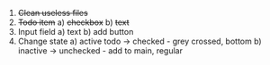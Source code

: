 1. ~~Clean useless files~~
2. ~~Todo item~~
a) ~~checkbox~~
b) ~~text~~
3. Input field
a) text
b) add button
4. Change state
a) active todo -> checked - grey crossed, bottom
b) inactive -> unchecked - add to main, regular